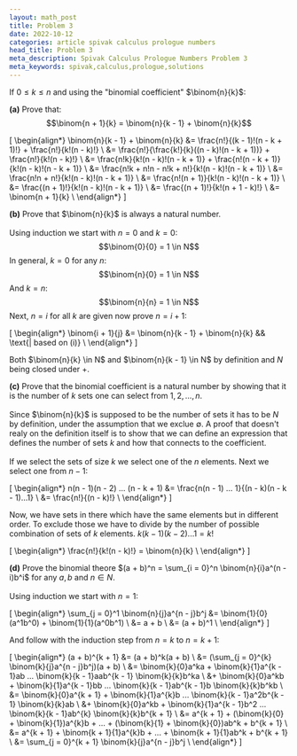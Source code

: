 ```yaml
---
layout: math_post
title: Problem 3
date: 2022-10-12
categories: article spivak calculus prologue numbers
head_title: Problem 3
meta_description: Spivak Calculus Prologue Numbers Problem 3
meta_keywords: spivak,calculus,prologue,solutions
---
```


<p>

  If $0 \leq k \leq n$ and using the "binomial coefficient" $\binom{n}{k}$:

</p>

<p>

  <strong>(a)</strong> Prove that:
  $$\binom{n + 1}{k} = \binom{n}{k - 1} + \binom{n}{k}$$

  \[
    \begin{align*}
      \binom{n}{k - 1} + \binom{n}{k} &= \frac{n!}{(k - 1)!(n - k + 1)!} + \frac{n!}{k!(n - k)!} \\
      &= \frac{n!}{\frac{k!}{k}((n - k)!(n - k + 1))} + \frac{n!}{k!(n - k)!} \\
      &= \frac{n!k}{k!(n - k)!(n - k + 1)} + \frac{n!(n - k + 1)}{k!(n - k)!(n - k + 1)} \\
      &= \frac{n!k + n!n - n!k + n!}{k!(n - k)!(n - k + 1)} \\
      &= \frac{n!n + n!}{k!(n - k)!(n - k + 1)} \\
      &= \frac{n!(n + 1)}{k!(n - k)!(n - k + 1)} \\
      &= \frac{(n + 1)!}{k!(n - k)!(n - k + 1)} \\
      &= \frac{(n + 1)!}{k!(n + 1 - k)!} \\
      &= \binom{n + 1}{k} \\
    \end{align*}
  \]

</p>

<p>

  <strong>(b)</strong> Prove that $\binom{n}{k}$ is always a natural number.
  <br>
  <br>
  Using induction we start with $n = 0$ and $k = 0$:
  $$\binom{0}{0} = 1 \in N$$
  In general, $k = 0$ for any $n$:
  $$\binom{n}{0} = 1 \in N$$
  And $k = n$:
  $$\binom{n}{n} = 1 \in N$$
  Next, $n = i$ for all $k$ are given now prove $n = i + 1$:

  \[
    \begin{align*}
      \binom{i + 1}{j} &= \binom{n}{k - 1} + \binom{n}{k}  && \text{| based on (i)} \\
    \end{align*}
  \]

  Both $\binom{n}{k} \in N$ and $\binom{n}{k - 1} \in N$ by definition and $N$ being closed under $+$.

</p>

<p>

  <strong>(c)</strong> Prove that the binomial coefficient is a natural number by showing that it is the number of $k$ sets one can
  select from $1, 2, ..., n$.
  <br>
  <br>
  Since $\binom{n}{k}$ is supposed to be the number of sets it has to be $N$ by definition, under the assumption that
  we exclue $\emptyset$. A proof that doesn't realy on the definition itself is to show that we can define an
  expression that defines the number of sets $k$ and how that connects to the coefficient.
  <br>
  <br>
  If we select the sets of size $k$ we select one of the $n$ elements. Next we select one from $n - 1$:

  \[
    \begin{align*}
      n(n - 1)(n - 2) ... (n - k + 1) &= \frac{n(n - 1) ... 1}{(n - k)(n - k - 1)...1} \\
      &= \frac{n!}{(n - k)!} \\
    \end{align*}
  \]

  Now, we have sets in there which have the same elements but in different order. To exclude those we have to divide by the number of possible combination of sets of $k$ elements. $k(k - 1)(k - 2) ... 1 = k!$

  \[
    \begin{align*}
      \frac{n!}{k!(n - k)!} = \binom{n}{k} \\
    \end{align*}
  \]

</p>

<p>

  <strong>(d)</strong> Prove the binomial theore $(a + b)^n = \sum_{i = 0}^n \binom{n}{i}a^(n - i)b^i$ for any $a, b$ and $n \in N$.
  <br>
  <br>
  Using induction we start with $n = 1$:

  \[
    \begin{align*}
      \sum_{j = 0}^1 \binom{n}{j}a^{n - j}b^j &= \binom{1}{0}(a^1b^0) + \binom{1}{1}(a^0b^1) \\
      &= a + b \\
      &= (a + b)^1 \\
    \end{align*}
  \]

  And follow with the induction step from $n = k$ to $n = k + 1$:

  \[
    \begin{align*}
      (a + b)^{k + 1} &= (a + b)^k(a + b) \\
      &= (\sum_{j = 0}^{k} \binom{k}{j}a^{n - j}b^j)(a + b) \\
      &= \binom{k}{0}a^ka + \binom{k}{1}a^{k - 1}ab ... \binom{k}{k - 1}aab^{k - 1} \binom{k}{k}b^ka \\
      &+ \binom{k}{0}a^kb + \binom{k}{1}a^{k - 1}bb ... \binom{k}{k - 1}ab^{k - 1}b \binom{k}{k}b^kb \\
      &= \binom{k}{0}a^{k + 1} + \binom{k}{1}a^{k}b ... \binom{k}{k - 1}a^2b^{k - 1} \binom{k}{k}ab \\
      &+ \binom{k}{0}a^kb + \binom{k}{1}a^{k - 1}b^2 ... \binom{k}{k - 1}ab^{k} \binom{k}{k}b^{k + 1} \\
      &= a^{k + 1} + (\binom{k}{0} + \binom{k}{1})a^{k}b + ... + (\binom{k}{1} + \binom{k}{0})ab^k + b^{k + 1} \\
      &= a^{k + 1} + \binom{k + 1}{1}a^{k}b + ... + \binom{k + 1}{1}ab^k + b^{k + 1} \\
      &= \sum_{j = 0}^{k + 1} \binom{k}{j}a^{n - j}b^j \\
    \end{align*}
  \]

</p>
